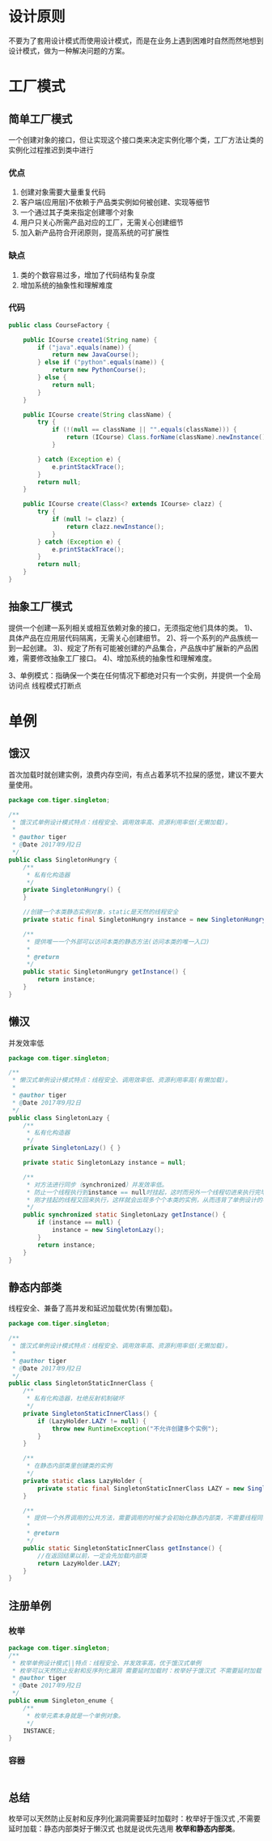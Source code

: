 # 设计原则

不要为了套用设计模式而使用设计模式，而是在业务上遇到困难时自然而然地想到设计模式，做为一种解决问题的方案。

# 工厂模式

## 简单工厂模式

一个创建对象的接口，但让实现这个接口类来决定实例化哪个类，工厂方法让类的实例化过程推迟到类中进行

### 优点

1. 创建对象需要大量重复代码
2. 客户端(应用层)不依赖于产品类实例如何被创建、实现等细节
3. 一个通过其子类来指定创建哪个对象
4. 用户只关心所需产品对应的工厂，无需关心创建细节
5. 加入新产品符合开闭原则，提高系统的可扩展性

### 缺点

1. 类的个数容易过多，增加了代码结构复杂度
2. 增加系统的抽象性和理解难度

### 代码

~~~java
public class CourseFactory {

    public ICourse create1(String name) {
        if ("java".equals(name)) {
            return new JavaCourse();
        } else if ("python".equals(name)) {
            return new PythonCourse();
        } else {
            return null;
        }
    }

    public ICourse create(String className) {
        try {
            if (!(null == className || "".equals(className))) {
                return (ICourse) Class.forName(className).newInstance();
            }

        } catch (Exception e) {
            e.printStackTrace();
        }
        return null;
    }

    public ICourse create(Class<? extends ICourse> clazz) {
        try {
            if (null != clazz) {
                return clazz.newInstance();
            }
        } catch (Exception e) {
            e.printStackTrace();
        }
        return null;
    }
}
~~~



## 抽象工厂模式

提供一个创建一系列相关或相互依赖对象的接口，无须指定他们具体的类。
  1)、具体产品在应用层代码隔离，无需关心创建细节。
  2)、将一个系列的产品族统一到一起创建。
  3)、规定了所有可能被创建的产品集合，产品族中扩展新的产品困难，需要修改抽象工厂接口。
  4)、增加系统的抽象性和理解难度。

3、单例模式：指确保一个类在任何情况下都绝对只有一个实例，并提供一个全局访问点
  线程模式打断点

#  单例

## 饿汉

首次加载时就创建实例，浪费内存空间，有点占着茅坑不拉屎的感觉，建议不要大量使用。

~~~java
package com.tiger.singleton;

/**
 * 饿汉式单例设计模式特点：线程安全、调用效率高、资源利用率低(无懒加载)。
 *
 * @author tiger
 * @Date 2017年9月2日
 */
public class SingletonHungry {
    /**
     * 私有化构造器
     */
    private SingletonHungry() {
    }

    //创建一个本类静态实例对象，static是天然的线程安全
    private static final SingletonHungry instance = new SingletonHungry();

    /**
     * 提供唯一一个外部可以访问本类的静态方法(访问本类的唯一入口)
     *
     * @return
     */
    public static SingletonHungry getInstance() {
        return instance;
    }
}
~~~

## 懒汉

并发效率低

~~~java
package com.tiger.singleton;

/**
 * 懒汉式单例设计模式特点：线程安全、调用效率低、资源利用率高(有懒加载)。
 *
 * @author tiger
 * @Date 2017年9月2日
 */
public class SingletonLazy {
    /**
     * 私有化构造器
     */
    private SingletonLazy() { }

    private static SingletonLazy instance = null;

    /**
     * 对方法进行同步（synchronized）并发效率低。
     * 防止一个线程执行到instance == null时挂起，这时而另外一个线程切进来执行完毕后，
     * 刚才挂起的线程又回来执行，这样就会出现多个个本类的实例，从而违背了单例设计的初衷
     */
    public synchronized static SingletonLazy getInstance() {
        if (instance == null) {
            instance = new SingletonLazy();
        }
        return instance;
    }
}
~~~

## 静态内部类

线程安全、兼备了高并发和延迟加载优势(有懒加载)。

~~~java
package com.tiger.singleton;

/**
 * 饿汉式单例设计模式特点：线程安全、调用效率高、资源利用率低(无懒加载)。
 *
 * @author tiger
 * @Date 2017年9月2日
 */
public class SingletonStaticInnerClass {
    /**
     * 私有化构造器，杜绝反射机制破坏
     */
    private SingletonStaticInnerClass() {
        if (LazyHolder.LAZY != null) {
            throw new RuntimeException("不允许创建多个实例");
        }
    }

    /**
     * 在静态内部类里创建类的实例
     */
    private static class LazyHolder {
        private static final SingletonStaticInnerClass LAZY = new SingletonStaticInnerClass();
    }

    /**
     * 提供一个外界调用的公共方法，需要调用的时候才会初始化静态内部类，不需要线程同步，从而兼备了高并发需求
     *
     * @return
     */
    public static SingletonStaticInnerClass getInstance() {
        //在返回结果以前，一定会先加载内部类
        return LazyHolder.LAZY;
    }
}
~~~

## 注册单例

### 枚举

~~~java
package com.tiger.singleton;
/**
 * 枚举单例设计模式||特点：线程安全、并发效率高，优于饿汉式单例
 * 枚举可以天然防止反射和反序列化漏洞 需要延时加载时：枚举好于饿汉式 不需要延时加载
 * @author tiger
 * @Date 2017年9月2日
 */
public enum Singleton_enume {
	/**
	 * 枚举元素本身就是一个单例对象。
	 */
	INSTANCE;
}
~~~

### 容器

~~~

~~~



## 总结

枚举可以天然防止反射和反序列化漏洞需要延时加载时：枚举好于饿汉式 ,不需要延时加载：静态内部类好于懒汉式 也就是说优先选用 **枚举和静态内部类**。



  

  

  

  
